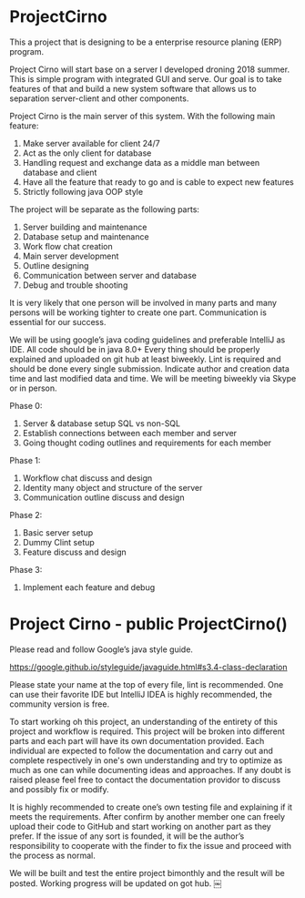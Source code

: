 # ProjectCirno

This a project that is designing to be a enterprise resource planing (ERP) program.

Project Cirno will start base on a server I developed droning 2018 summer. This is simple program with integrated GUI and serve. Our goal is to take features of that and build a new system software that allows us to separation server-client and other components.

Project Cirno is the main server of this system. With the following main feature:
1. Make server available for client 24/7
2. Act as the only client for database
3. Handling request and exchange data as a middle man between database and client
4. Have all the feature that ready to go and is cable to expect new features
5. Strictly following java OOP style

The project will be separate as the following parts:
1. Server building and maintenance
2. Database setup and maintenance
3. Work flow chat creation
4. Main server development 
5. Outline designing
6. Communication between server and database
7. Debug and trouble shooting

It is very likely that one person will be involved in many parts and many persons will be working tighter to create one part. Communication is essential for our success.

We will be using google’s java coding guidelines and preferable IntelliJ as IDE. All code should be in java 8.0+
Every thing should be properly explained and uploaded on git hub at least biweekly.
Lint is required and should be done every single submission. 
Indicate author and creation data time and last modified data and time.
We will be meeting biweekly via Skype or in person.

Phase 0:
1. Server & database setup SQL vs non-SQL
2. Establish connections between each member and server
3. Going thought coding outlines and requirements for each member

Phase 1:
1. Workflow chat discuss and design
2. Identity many object and structure of the server
3. Communication outline discuss and design

Phase 2:
1. Basic server setup
2. Dummy Clint setup
3. Feature discuss and design

Phase 3:
1. Implement each feature and debug

# Project Cirno - public ProjectCirno()

Please read and follow Google’s java style guide.

https://google.github.io/styleguide/javaguide.html#s3.4-class-declaration

Please state your name at the top of every file, lint is recommended. One can use their favorite IDE but IntelliJ IDEA is highly recommended, the community version is free.

To start working oh this project, an understanding of the entirety of this project and workflow is required. This project will be broken into different parts and each part will have its own documentation provided. Each individual are expected to follow the documentation and carry out and complete respectively in one's own understanding and try to optimize as much as one can while documenting ideas and approaches. If any doubt is raised please feel free to contact the documentation providor to discuss and possibly fix or modify.

It is highly recommended to create one’s own testing file and explaining if it meets the requirements. After confirm by another member one can freely upload their code to GitHub and start working on another part as they prefer. If the issue of any sort is founded, it will be the author’s responsibility to cooperate with the finder to fix the issue and proceed with the process as normal.

We will be built and test the entire project bimonthly and the result will be posted. Working progress will be updated on got hub. 
￼